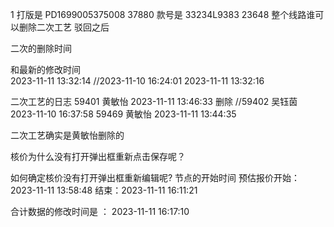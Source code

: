 1 打版是  PD1699005375008  37880
款号是  33234L9383 23648
整个线路谁可以删除二次工艺 
驳回之后 


二次的删除时间 

和最新的修改时间  
2023-11-11 13:32:14
//2023-11-10 16:24:01
2023-11-11 13:32:16


二次工艺的日志
59401  黄敏怡  2023-11-11 13:46:33 删除
//59402        吴钰茵      2023-11-10 16:37:58
59469     黄敏怡          2023-11-11 13:44:35

二次工艺确实是黄敏怡删除的



核价为什么没有打开弹出框重新点击保存呢？

如何确定核价没有打开弹出框重新编辑呢?
节点的开始时间
预估报价开始：2023-11-11 13:58:48  结束：2023-11-11 16:11:21

合计数据的修改时间是  ： 2023-11-11 16:17:10

